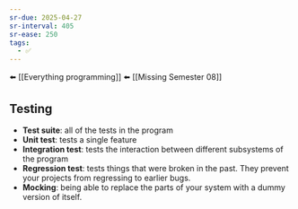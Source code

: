 ```yaml
---
sr-due: 2025-04-27
sr-interval: 405
sr-ease: 250
tags:
  - ✅
---
```

⬅️ [[Everything programming]]
⬅️ [[Missing Semester 08]]
## Testing
- **Test suite**: all of the tests in the program
- **Unit test**: tests a single feature
- **Integration test**: tests the interaction between different subsystems of the program
- **Regression test**: tests things that were broken in the past. They prevent your projects from regressing to earlier bugs.
- **Mocking**: being able to replace the parts of your system with a dummy version of itself.